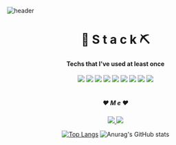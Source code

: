 
![header](https://capsule-render.vercel.app/api?type=slice&color=FFFFFF&height=160&section=header&text=Hi!%20I'm%20waawa04!&fontAlign=50&fontAlignY=70&fontSize=90&fontColor=000000&animation=blinking)

<div align="center">
 
# 🔨 S t a c k ⛏
#### Techs that I've used at least once
<div align="center">
<img src="https://img.shields.io/badge/C-A8B9CC?style=flat-square&logo=C&logoColor=white"/></a>
<img src="https://img.shields.io/badge/Java-007396?style=flat-square&logo=Java&logoColor=white"/></a>
<img src="https://img.shields.io/badge/Mysql-4479A1?style=flat-square&logo=Mysql&logoColor=white"/></a>
<img src="https://img.shields.io/badge/HTML5-E34F26?style=flat-square&logo=HTML5&logoColor=white"/></a>
<img src="https://img.shields.io/badge/CSS3-1572B6?style=flat-square&logo=CSS3&logoColor=white"/></a>
<img src="https://img.shields.io/badge/JavaScript-F7DF1E?style=flat-square&logo=JavaScript&logoColor=white"/></a>
<img src="https://img.shields.io/badge/C++-00599C?style=flat-square&logo=C++&logoColor=white"/></a>
<img src="https://img.shields.io/badge/Php-777BB4?style=flat-square&logo=Php&logoColor=white"/></a>
<img src="https://img.shields.io/badge/Android-3DDC84?style=flat-square&logo=Android&logoColor=white"/></a><br><br>

##### ❤ M e ❤

<a href="https://mail.google.com/mail/u/0/?tab=rm&ogbl#inbox" target="_blank"><img src="https://img.shields.io/badge/Gmail-EA4335?style=flat-square&logo=Gmail&logoColor=white"/>
</a>
<a href="https://www.instagram.com/s___m__j/" target="_blank"><img src="https://img.shields.io/badge/Instagram-E4405F?style=flat-square&logo=Instagram&logoColor=white"/>
</div>




[![Top Langs](https://github-readme-stats.vercel.app/api/top-langs/?username=waawa04&layout=compact)](https://github.com/anuraghazra/github-readme-stats) ![Anurag's GitHub stats](https://github-readme-stats.vercel.app/api?username=waawa04&show_icons=true&theme=buefy)

